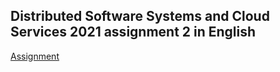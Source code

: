 
## Distributed Software Systems and Cloud Services 2021 assignment 2 in English

[Assignment](assignments/Assignment.md)

